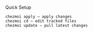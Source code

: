Quick Setup

    chezmoi apply — apply changes
    chezmoi cd — edit tracked files
    chezmoi update — pull latest changes
